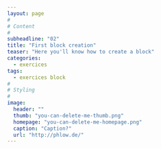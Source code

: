 ```yaml
---
layout: page
#
# Content
#
subheadline: "02"
title: "First block creation"
teaser: "Here you'll know how to create a block"
categories:
  - exercices
tags:
  - exercices block
#
# Styling
#
image:
  header: ""
  thumb: "you-can-delete-me-thumb.png"
  homepage: "you-can-delete-me-homepage.png"
  caption: "Caption?"
  url: "http://phlow.de/"
---
```




 [1]: #
 [2]: #
 [3]: #
 [4]: #
 [5]: #
 [6]: #
 [7]: #
 [8]: #
 [9]: #
 [10]: #